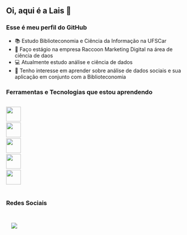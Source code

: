 ## Oi, aqui é a Lais 👋

### Esse é meu perfil do GitHub

- 📚 Estudo Biblioteconomia e Ciência da Informação na UFSCar
- 💼 Faço estágio na empresa Raccoon Marketing Digital na área de ciência de daos
- 💻 Atualmente estudo análise e ciência de dados
- 💙 Tenho interesse em aprender sobre análise de dados sociais e sua aplicação em conjunto com a Biblioteconomia


### Ferramentas e Tecnologias que estou aprendendo
<code>
<img src="https://cdn.jsdelivr.net/gh/devicons/devicon/icons/rstudio/rstudio-original.svg" width="40" height="40"></code>
<code>
<img src="https://cdn.jsdelivr.net/gh/devicons/devicon/icons/python/python-original-wordmark.svg" width="40" height="40"></code>
<code>
<img src="https://cdn.jsdelivr.net/gh/devicons/devicon/icons/mysql/mysql-original.svg" width="40" height="40"></code>
<code>
<img src="https://cdn.jsdelivr.net/gh/devicons/devicon/icons/github/github-original-wordmark.svg" width="40" height="40"></code>
<code>
<img src="https://cdn.jsdelivr.net/gh/devicons/devicon/icons/git/git-original.svg" width="40" height="40"></code>
</br>
</br>

### Redes Sociais
<code>
<div>
  <a href="https://www.linkedin.com/in/laishellen/" target="_blank"><img src="https://img.shields.io/badge/-LinkedIn-%230077B5?style=for-the-badge&logo=linkedin&logoColor=white" target="_blank"></a>   
</div>
 </code>
